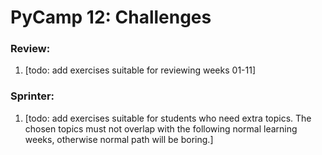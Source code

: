 # PyCamp 12: Challenges

### Review:

1. [todo: add exercises suitable for reviewing weeks 01-11]


### Sprinter:

1. [todo: add exercises suitable for students who need extra topics. The chosen topics must not overlap with the following normal learning weeks, otherwise normal path will be boring.]
